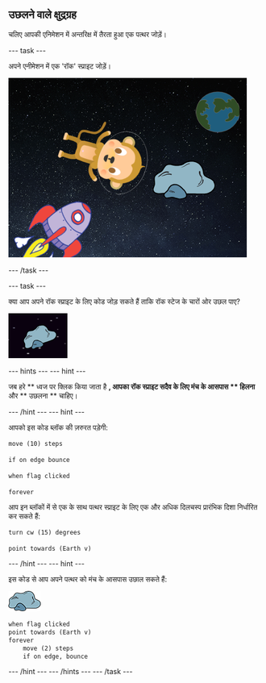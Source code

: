 ## उछलने वाले क्षुद्रग्रह

चलिए आपकी एनिमेशन में अन्तरिक्ष में तैरता हुआ एक पत्थर जोड़ें।

\--- task \---

अपने एनीमेशन में एक 'रॉक' स्प्राइट जोड़ें।

![एक पत्थर स्प्राइट जोड़ना](images/space-rock-sprite.png)

\--- /task \---

\--- task \---

क्या आप अपने रॉक स्प्राइट के लिए कोड जोड़ सकते हैं ताकि रॉक स्टेज के चारों ओर उछल पाए?

![एक उछलती पत्थर का परीक्षण](images/space-bounce-test.png)

\--- hints \--- \--- hint \---

जब हरे ** ध्वज पर क्लिक किया जाता है **, आपका रॉक स्प्राइट **सदैव** के लिए मंच के आसपास ** हिलना** और ** उछलना ** चाहिए।

\--- /hint \--- \--- hint \---

आपको इस कोड ब्लॉक की ज़रुरत पड़ेगी:

```blocks3
move (10) steps

if on edge bounce

when flag clicked

forever
```

आप इन ब्लॉकों में से एक के साथ पत्थर स्प्राइट के लिए एक और अधिक दिलचस्प प्रारंभिक दिशा निर्धारित कर सकते हैं:

```blocks3
turn cw (15) degrees

point towards (Earth v)
```

\--- /hint \--- \--- hint \---

इस कोड से आप अपने पत्थर को मंच के आसपास उछाल सकते हैं:

![पत्थर स्प्राइट](images/sprite-rock.png)

```blocks3
when flag clicked
point towards (Earth v)
forever
    move (2) steps
    if on edge, bounce
```

\--- /hint \--- \--- /hints \--- \--- /task \---